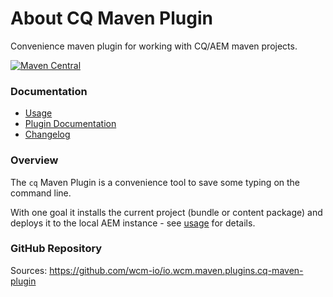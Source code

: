 About CQ Maven Plugin
=====================

Convenience maven plugin for working with CQ/AEM maven projects.

[![Maven Central](https://img.shields.io/maven-central/v/io.wcm.maven.plugins/cq-maven-plugin)](https://repo1.maven.org/maven2/io/wcm/maven/plugins/cq-maven-plugin)


### Documentation

* [Usage][usage]
* [Plugin Documentation][plugindocs]
* [Changelog][changelog]


### Overview

The `cq` Maven Plugin is a convenience tool to save some typing on the command line.

With one goal it installs the current project (bundle or content package) and deploys it to the local AEM instance - see [usage][usage] for details.


### GitHub Repository

Sources: https://github.com/wcm-io/io.wcm.maven.plugins.cq-maven-plugin


[usage]: usage.html
[plugindocs]: plugin-info.html
[changelog]: changes-report.html
